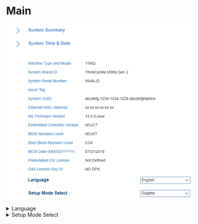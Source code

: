 # Main #
![](./img/thinkcentre_main.png)

<details><summary>Language</summary>

Options:

1.  **English**
2.	French
3.  Russian
4.  Chinese (Mandarin)

<!-- NO WMI -->

</details>

<details><summary>Setup Mode Select</summary>

<!-- MODEL: S only-->

Options:

1.  **Text** - simple text interface with navigation and actions available only via keyboard. Default.
2.	Graphic - graphical interface with possibility to additionally use mouse for navigation and actions.

<!-- NO WMI -->

</details>